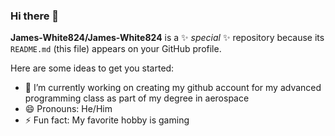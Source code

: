 ### Hi there 👋


**James-White824/James-White824** is a ✨ _special_ ✨ repository because its `README.md` (this file) appears on your GitHub profile.

Here are some ideas to get you started:

- 🔭 I’m currently working on creating my github account for my advanced programming class as part of my degree in aerospace
- 😄 Pronouns: He/Him
- ⚡ Fun fact: My favorite hobby is gaming

